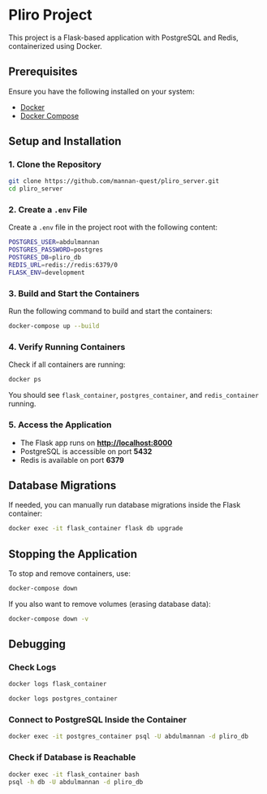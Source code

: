 # Pliro Project

This project is a Flask-based application with PostgreSQL and Redis, containerized using Docker.

## Prerequisites

Ensure you have the following installed on your system:

- [Docker](https://docs.docker.com/get-docker/)
- [Docker Compose](https://docs.docker.com/compose/install/)

## Setup and Installation

### 1. Clone the Repository

```sh
git clone https://github.com/mannan-quest/pliro_server.git
cd pliro_server
```

### 2. Create a `.env` File

Create a `.env` file in the project root with the following content:

```sh
POSTGRES_USER=abdulmannan
POSTGRES_PASSWORD=postgres
POSTGRES_DB=pliro_db
REDIS_URL=redis://redis:6379/0
FLASK_ENV=development
```

### 3. Build and Start the Containers

Run the following command to build and start the containers:

```sh
docker-compose up --build
```

### 4. Verify Running Containers

Check if all containers are running:

```sh
docker ps
```

You should see `flask_container`, `postgres_container`, and `redis_container` running.

### 5. Access the Application

- The Flask app runs on [**http://localhost:8000**](http://localhost:8000)
- PostgreSQL is accessible on port **5432**
- Redis is available on port **6379**

## Database Migrations

If needed, you can manually run database migrations inside the Flask container:

```sh
docker exec -it flask_container flask db upgrade
```

## Stopping the Application

To stop and remove containers, use:

```sh
docker-compose down
```

If you also want to remove volumes (erasing database data):

```sh
docker-compose down -v
```

## Debugging

### Check Logs

```sh
docker logs flask_container
```

```sh
docker logs postgres_container
```

### Connect to PostgreSQL Inside the Container

```sh
docker exec -it postgres_container psql -U abdulmannan -d pliro_db
```

### Check if Database is Reachable

```sh
docker exec -it flask_container bash
psql -h db -U abdulmannan -d pliro_db
```


